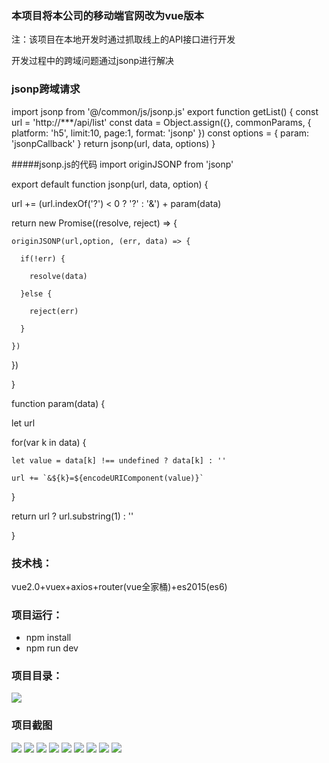### 本项目将本公司的移动端官网改为vue版本

注：该项目在本地开发时通过抓取线上的API接口进行开发

开发过程中的跨域问题通过jsonp进行解决

### jsonp跨域请求

import jsonp from '@/common/js/jsonp.js'
export function getList() {
  const url = 'http://***/api/list'
  const data = Object.assign({}, commonParams, { 
    platform: 'h5', 
    limit:10,
    page:1,
    format: 'jsonp'
  })
  const options = {	
  	param: 'jsonpCallback'
  }
  return jsonp(url, data, options)
}

#####jsonp.js的代码
import originJSONP from 'jsonp'

export default function jsonp(url, data, option) {
  
  url += (url.indexOf('?') < 0 ? '?' : '&') + param(data)
  
  return new Promise((resolve, reject) => {
    
    originJSONP(url,option, (err, data) => {
      
      if(!err) {
        
        resolve(data)
      
      }else {
        
        reject(err)
      
      }
    
    })
  
  })

}

function param(data) {
  
  let url
  
  for(var k in data) {
    
    let value = data[k] !== undefined ? data[k] : ''
    
    url += `&${k}=${encodeURIComponent(value)}`
  
  }
  
  return url ? url.substring(1) : ''

}




### 技术栈：
vue2.0+vuex+axios+router(vue全家桶)+es2015(es6)

### 项目运行：
+ npm install
+ npm run dev

### 项目目录：
![](https://github.com/yufengji/g2_h5/blob/master/project-pic/ml.jpg?raw=true)

### 项目截图
![](https://github.com/yufengji/g2_h5/blob/master/project-pic/01.jpg?raw=true)
![](https://github.com/yufengji/g2_h5/blob/master/project-pic/02.jpg?raw=true)
![](https://github.com/yufengji/g2_h5/blob/master/project-pic/03.jpg?raw=true)
![](https://github.com/yufengji/g2_h5/blob/master/project-pic/04.jpg?raw=true)
![](https://github.com/yufengji/g2_h5/blob/master/project-pic/05.jpg?raw=true)
![](https://github.com/yufengji/g2_h5/blob/master/project-pic/06.jpg?raw=true)
![](https://github.com/yufengji/g2_h5/blob/master/project-pic/07.jpg?raw=true)
![](https://github.com/yufengji/g2_h5/blob/master/project-pic/08.jpg?raw=true)
![](https://github.com/yufengji/g2_h5/blob/master/project-pic/09.jpg?raw=true)


